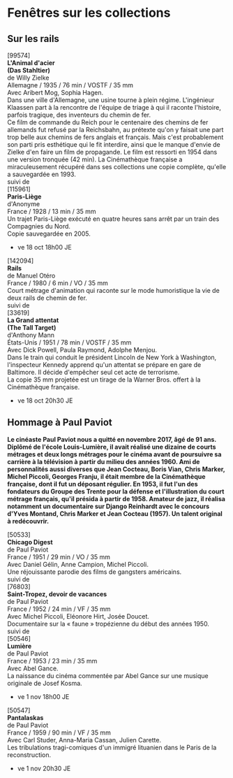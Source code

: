 # Fenêtres sur les collections

## Sur les rails

[99574]  
**L'Animal d'acier**  
**(Das Stahltier)**  
de Willy Zielke  
Allemagne / 1935 / 76 min / VOSTF / 35 mm  
Avec Aribert Mog, Sophia Hagen.  
Dans une ville d'Allemagne, une usine tourne à plein régime. L'ingénieur Klaassen part à la rencontre de l'équipe de triage à qui il raconte l'histoire, parfois tragique, des inventeurs du chemin de fer.  
Ce film de commande du Reich pour le centenaire des chemins de fer allemands fut refusé par la Reichsbahn, au prétexte qu'on y faisait une part trop belle aux chemins de fers anglais et français. Mais c'est probablement son parti pris esthétique qui le fit interdire, ainsi que le manque d'envie de Zielke d'en faire un film de propagande. Le film est ressorti en 1954 dans une version tronquée (42 min). La Cinémathèque française a miraculeusement récupéré dans ses collections une copie complète, qu'elle a sauvegardée en 1993.  
suivi de  
[115961]  
**Paris-Liège**  
d'Anonyme  
France / 1928 / 13 min / 35 mm  
Un trajet Paris-Liège exécuté en quatre heures sans arrêt par un train des Compagnies du Nord.  
Copie sauvegardée en 2005.

- ve 18 oct 18h00 JE

[142094]  
**Rails**  
de Manuel Otéro  
France / 1980 / 6 min / VO / 35 mm  
Court métrage d'animation qui raconte sur le mode humoristique la vie de deux rails de chemin de fer.  
suivi de  
[33619]  
**La Grand attentat**  
**(The Tall Target)**  
d'Anthony Mann  
États-Unis / 1951 / 78 min / VOSTF / 35 mm  
Avec Dick Powell, Paula Raymond, Adolphe Menjou.  
Dans le train qui conduit le président Lincoln de New York à Washington, l'inspecteur Kennedy apprend qu'un attentat se prépare en gare de Baltimore. Il décide d'empêcher seul cet acte de terrorisme.  
La copie 35 mm projetée est un tirage de la Warner Bros. offert à la Cinémathèque française.

- ve 18 oct 20h30 JE

## Hommage à Paul Paviot

**Le cinéaste Paul Paviot nous a quitté en novembre 2017, âgé de 91 ans. Diplômé de l'école Louis-Lumière, il avait réalisé une dizaine de courts métrages et deux longs métrages pour le cinéma avant de poursuivre sa carrière à la télévision à partir du milieu des années 1960. Ami de personnalités aussi diverses que Jean Cocteau, Boris Vian, Chris Marker, Michel Piccoli, Georges Franju, il était membre de la Cinémathèque française, dont il fut un déposant régulier. En 1953, il fut l'un des fondateurs du Groupe des Trente pour la défense et l'illustration du court métrage français, qu'il présida à partir de 1958. Amateur de jazz, il réalisa notamment un documentaire sur Django Reinhardt avec le concours d'Yves Montand, Chris Marker et Jean Cocteau (1957). Un talent original à redécouvrir.**

[50533]  
**Chicago Digest**  
de Paul Paviot  
France / 1951 / 29 min / VO / 35 mm  
Avec Daniel Gélin, Anne Campion, Michel Piccoli.  
Une réjouissante parodie des films de gangsters américains.  
suivi de  
[76803]  
**Saint-Tropez, devoir de vacances**  
de Paul Paviot  
France / 1952 / 24 min / VF / 35 mm  
Avec Michel Piccoli, Eléonore Hirt, Josée Doucet.  
Documentaire sur la « faune » tropézienne du début des années 1950.  
suivi de  
[50546]  
**Lumière**  
de Paul Paviot  
France / 1953 / 23 min / 35 mm  
Avec Abel Gance.  
La naissance du cinéma commentée par Abel Gance sur une musique originale de Josef Kosma.

- ve 1 nov 18h00 JE

[50547]  
**Pantalaskas**  
de Paul Paviot  
France / 1959 / 90 min / VF / 35 mm  
Avec Carl Studer, Anna-Maria Cassan, Julien Carette.  
Les tribulations tragi-comiques d'un immigré lituanien dans le Paris de la reconstruction.

- ve 1 nov 20h30 JE
